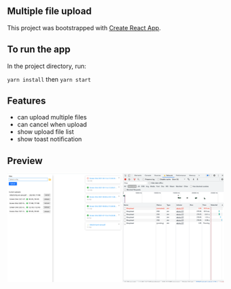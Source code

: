 ## Multiple file upload

This project was bootstrapped with [Create React App](https://github.com/facebook/create-react-app).

## To run the app

In the project directory, run:

`yarn install` then `yarn start`

## Features
- can upload multiple files
- can cancel when upload
- show upload file list
- show toast notification

## Preview
![preview](/preview.png?raw=true "preview")

